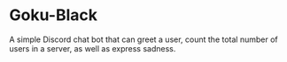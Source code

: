 # Goku-Black
A simple Discord chat bot that can greet a user, count the total number of users in a server, as well as express sadness.
